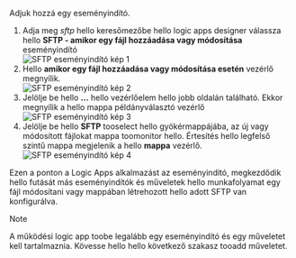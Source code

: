 Adjuk hozzá egy eseményindító.

1. Adja meg *sftp* hello keresőmezőbe hello logic apps designer válassza hello **SFTP - amikor egy fájl hozzáadása vagy módosítása** eseményindító   
   ![SFTP eseményindító kép 1](./media/connectors-create-api-sftp/trigger-1.png)  
2. Hello **amikor egy fájl hozzáadása vagy módosítása esetén** vezérlő megnyílik.  
   ![SFTP eseményindító kép 2](./media/connectors-create-api-sftp/trigger-2.png)  
3. Jelölje be hello **...**  hello vezérlőelem hello jobb oldalán található. Ekkor megnyílik a hello mappa példányválasztó vezérlő  
   ![SFTP eseményindító kép 3](./media/connectors-create-api-sftp/action-1.png)  
4. Jelölje be hello **SFTP** tooselect hello gyökérmappájába, az új vagy módosított fájlokat mappa toomonitor hello. Értesítés hello legfelső szintű mappa megjelenik a hello **mappa** vezérlő.  
   ![SFTP eseményindító kép 4](./media/connectors-create-api-sftp/action-2.png)   

Ezen a ponton a Logic Apps alkalmazást az eseményindító, megkezdődik hello futását más eseményindítók és műveletek hello munkafolyamat egy fájl módosítani vagy mappában létrehozott hello adott SFTP van konfigurálva. 

> [!NOTE]
> A működési logic app toobe legalább egy eseményindító és egy műveletet kell tartalmaznia. Kövesse hello hello következő szakasz tooadd műveletet.  
> 
> 

